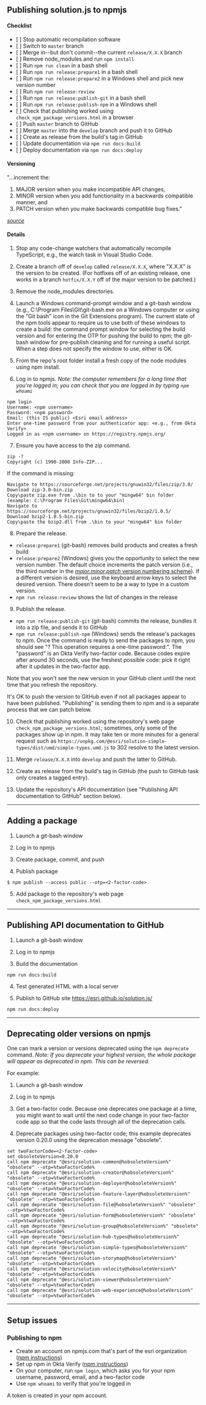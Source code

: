 ## Publishing solution.js to npmjs

#### Checklist

* \[ \] Stop automatic recompilation software
* \[ \] Switch to `master` branch
* \[ \] Merge in--but don't commit--the current `release/X.X.X` branch
* \[ \] Remove node_modules and run `npm install`
* \[ \] Run `npm run clean` in a bash shell
* \[ \] Run `npm run release:prepare1` in a bash shell
* \[ \] Run `npm run release:prepare2` in a Windows shell and pick new version number
* \[ \] Run `npm run release:review`
* \[ \] Run `npm run release:publish-git` in a bash shell
* \[ \] Run `npm run release:publish-npm` in a Windows shell
* \[ \] Check that publishing worked using `check_npm_package_versions.html` in a browser
* \[ \] Push `master` branch to GitHub
* \[ \] Merge `master` into the `develop` branch and push it to GitHub
* \[ \] Create as release from the build's tag in GitHub
* \[ \] Update documentation via `npm run docs:build`
* \[ \] Deploy documentation via `npm run docs:deploy`

#### Versioning

"...increment the:

1. MAJOR version when you make incompatible API changes,
2. MINOR version when you add functionality in a backwards compatible manner, and
3. PATCH version when you make backwards compatible bug fixes."

*[source](https://semver.org/#summary)*

#### Details

1. Stop any code-change watchers that automatically recompile TypeScript, e.g., the watch task in Visual Studio Code.

2. Create a branch off of `develop` called `release/X.X.X`, where "X.X.X" is the version to be created. (For hotfixes off of an existing release, one works in a branch `hotfix/X.X.Y` off of the major version to be patched.)

3. Remove the node_modules directories.

4. Launch a Windows command-prompt window and a git-bash window (e.g., C:\Program Files\Git\git-bash.exe on a Windows computer or using the "Git bash" icon in the Git Extensions program). The current state of the npm tools appear to require us to use both of these windows to create a build: the command prompt window for selecting the build version and for entering the OTP for pushing the build to npm; the git-bash window for pre-publish cleaning and for running a useful script. When a step does not specify the window to use, either is OK.

5. From the repo's root folder install a fresh copy of the node modules using npm install.

5. Log in to npmjs.
*Note: the computer remembers for a long time that you're logged in; you can check that you are logged in by typing `npm whoami`*
```
npm login
Username: <npm username>
Password: <npm password>
Email: (this IS public) <Esri email address>
Enter one-time password from your authenticator app: <e.g., from Okta Verify>
Logged in as <npm username> on https://registry.npmjs.org/
```

7. Ensure you have access to the zip command.
```
zip -?
Copyright (c) 1990-2008 Info-ZIP...
```

 If the command is missing:
 ```
 Navigate to https://sourceforge.net/projects/gnuwin32/files/zip/3.0/
 Download zip-3.0-bin.zip
 Copy\paste zip.exe from .\bin to to your "mingw64" bin folder (example: C:\Program Files\Git\mingw64\bin)
 Navigate to https://sourceforge.net/projects/gnuwin32/files/bzip2/1.0.5/
 Download bzip2-1.0.5-bin.zip
 Copy\paste the bzip2.dll from .\bin to your "mingw64" bin folder
 ```

8. Prepare the release.
  * `release:prepare1` (git-bash) removes build products and creates a fresh build
  * `release:prepare2` (Windows) gives you the opportunity to select the new version number. The default choice increments the patch version (i.e., the third number in the [*major.minor.patch* version numbering scheme](https://semver.org/)). If a different version is desired, use the keyboard arrow keys to select the desired version. There doesn't seem to be a way to type in a custom version.
  * `npm run release:review` shows the list of changes in the release

9. Publish the release.
  * `npm run release:publish-git` (git-bash) commits the release, bundles it into a zip file, and sends it to GitHub
  * `npm run release:publish-npm` (Windows) sends the release's packages to npm. Once the command is ready to send the packages to npm, you should see "? This operation requires a one-time password:". The "password" is an Okta Verify two-factor code. Because codes expire after around 30 seconds, use the freshest possible code: pick it right after it updates in the two-factor app.

 Note that you won't see the new version in your GitHub client until the next time that you refresh the repository.

 It's OK to push the version to GitHub even if not all packages appear to have been published. "Publishing" is sending them to npm and is a separate process that we can patch below.

10. Check that publishing worked using the repository's web page `check_npm_package_versions.html`; sometimes, only some of the packages show up in npm. It may take ten or more minutes for a general request such as `https://unpkg.com/@esri/solution-simple-types/dist/umd/simple-types.umd.js` to 302 resolve to the latest version.

11. Merge `release/X.X.X` into `develop` and push the latter to GitHub.

12. Create as release from the build's tag in GitHub (the push to GitHub task only creates a tagged entry).

13. Update the repository's API documentation (see "Publishing API documentation to GitHub" section below).

---

## Adding a package

1. Launch a git-bash window

2. Log in to npmjs

3. Create package, commit, and push

4. Publish package
```
$ npm publish --access public --otp=<2-factor-code>
```

5. Add package to the repository's web page `check_npm_package_versions.html`

---

## Publishing API documentation to GitHub

1. Launch a git-bash window

2. Log in to npmjs

3. Build the documentation
```
npm run docs:build
```

4. Test generated HTML with a local server

5. Publish to GitHub site https://esri.github.io/solution.js/
```
npm run docs:deploy
```

---

## Deprecating older versions on npmjs

One can mark a version or versions deprecated using the `npm deprecate` command. *Note: If you deprecate your highest version, the whole package will appear as deprecated in npm. This can be reversed.*

For example:

1. Launch a git-bash window

2. Log in to npmjs

3. Get a two-factor code. Because one deprecates one package at a time, you might want to wait until the next code change in your two-factor code app so that the code lasts through all of the deprecation calls.

4. Deprecate packages using two-factor code; this example deprecates version 0.20.0 using the deprecation message "obsolete".
```
set twoFactorCode=<2-factor-code>
set obsoleteVersion=0.20.0
call npm deprecate "@esri/solution-common@%obsoleteVersion%" "obsolete" --otp=%twoFactorCode%
call npm deprecate "@esri/solution-creator@%obsoleteVersion%" "obsolete" --otp=%twoFactorCode%
call npm deprecate "@esri/solution-deployer@%obsoleteVersion%" "obsolete" --otp=%twoFactorCode%
call npm deprecate "@esri/solution-feature-layer@%obsoleteVersion%" "obsolete" --otp=%twoFactorCode%
call npm deprecate "@esri/solution-file@%obsoleteVersion%" "obsolete" --otp=%twoFactorCode%
call npm deprecate "@esri/solution-form@%obsoleteVersion%" "obsolete" --otp=%twoFactorCode%
call npm deprecate "@esri/solution-group@%obsoleteVersion%" "obsolete" --otp=%twoFactorCode%
call npm deprecate "@esri/solution-hub-types@%obsoleteVersion%" "obsolete" --otp=%twoFactorCode%
call npm deprecate "@esri/solution-simple-types@%obsoleteVersion%" "obsolete" --otp=%twoFactorCode%
call npm deprecate "@esri/solution-storymap@%obsoleteVersion%" "obsolete" --otp=%twoFactorCode%
call npm deprecate "@esri/solution-velocity@%obsoleteVersion%" "obsolete" --otp=%twoFactorCode%
call npm deprecate "@esri/solution-viewer@%obsoleteVersion%" "obsolete" --otp=%twoFactorCode%
call npm deprecate "@esri/solution-web-experience@%obsoleteVersion%" "obsolete" --otp=%twoFactorCode%
```

---

## Setup issues

### Publishing to npm

* Create an account on npmjs.com that's part of the esri organization ([npm instructions](https://docs.npmjs.com/creating-a-new-npm-user-account))
* Set up npm in Okta Verify ([npm instructions](https://docs.npmjs.com/configuring-two-factor-authentication))
* On your computer, run `npm login`, which asks you for your npm username, password, email, and a two-factor code
* Use `npm whoami` to verify that you're logged in

A token is created in your npm account.
